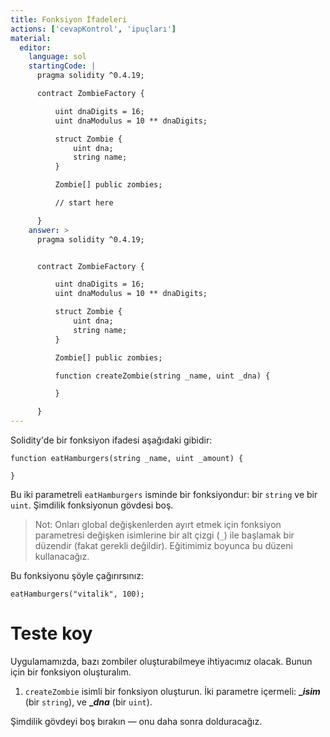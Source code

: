 ```yaml
---
title: Fonksiyon İfadeleri
actions: ['cevapKontrol', 'ipuçları']
material:
  editor:
    language: sol
    startingCode: |
      pragma solidity ^0.4.19;

      contract ZombieFactory {

          uint dnaDigits = 16;
          uint dnaModulus = 10 ** dnaDigits;

          struct Zombie {
              uint dna;
              string name;
          }

          Zombie[] public zombies;

          // start here

      }
    answer: >
      pragma solidity ^0.4.19;


      contract ZombieFactory {

          uint dnaDigits = 16;
          uint dnaModulus = 10 ** dnaDigits;

          struct Zombie {
              uint dna;
              string name;
          }

          Zombie[] public zombies;

          function createZombie(string _name, uint _dna) {

          }

      }
---
```


Solidity'de bir fonksiyon ifadesi aşağıdaki gibidir:

```
function eatHamburgers(string _name, uint _amount) {

}
```

Bu iki parametreli `eatHamburgers` isminde bir fonksiyondur: bir `string` ve bir `uint`. Şimdilik fonksiyonun gövdesi boş.

> Not: Onları global değişkenlerden ayırt etmek için fonksiyon parametresi değişken isimlerine bir alt çizgi (`_`) ile başlamak bir düzendir (fakat gerekli değildir). Eğitimimiz boyunca bu düzeni kullanacağız.

Bu fonksiyonu şöyle çağırırsınız:

```
eatHamburgers("vitalik", 100);
```

# Teste koy

Uygulamamızda, bazı zombiler oluşturabilmeye ihtiyacımız olacak. Bunun için bir fonksiyon oluşturalım.

1. `createZombie` isimli bir fonksiyon oluşturun. İki parametre içermeli: **__isim_** (bir `string`), ve **__dna_** (bir `uint`).

Şimdilik gövdeyi boş bırakın — onu daha sonra dolduracağız.
